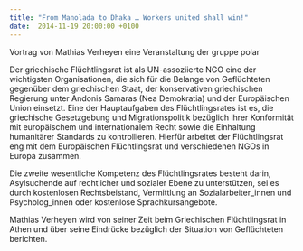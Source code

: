 ```yaml
---
title: "From Manolada to Dhaka … Workers united shall win!"
date:  2014-11-19 20:00:00 +0100
---
```


Vortrag von Mathias Verheyen eine Veranstaltung der gruppe polar



Der griechische Flüchtlingsrat ist als UN-assoziierte NGO eine der
wichtigsten Organisationen, die sich für die Belange von Geflüchteten
gegenüber dem griechischen Staat, der konservativen griechischen Regierung
unter Andonis Samaras (Nea Demokratia) und der Europäischen Union
einsetzt. Eine der Hauptaufgaben des Flüchtlingsrates ist es, die
griechische Gesetzgebung und Migrationspolitik bezüglich ihrer Konformität
mit europäischem und internationalem Recht sowie die Einhaltung
humanitärer Standards zu kontrollieren. Hierfür arbeitet der
Flüchtlingsrat eng mit dem Europäischen Flüchtlingsrat und verschiedenen
NGOs in Europa zusammen.


Die zweite wesentliche Kompetenz des Flüchtlingsrates besteht darin,
Asylsuchende auf rechtlicher und sozialer Ebene zu unterstützen, sei es
durch kostenlosen Rechtsbeistand, Vermittlung an Sozialarbeiter_innen und
Psycholog_innen oder kostenlose Sprachkursangebote.


Mathias Verheyen wird von seiner Zeit beim Griechischen Flüchtlingsrat
in Athen und über seine Eindrücke bezüglich der Situation von Geflüchteten
berichten.


